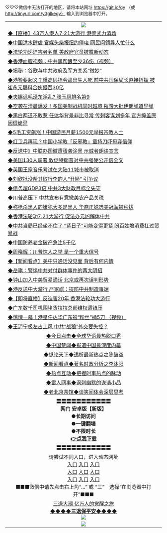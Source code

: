 
♡♡♡微信中无法打开的地区，请将本站网址 https://git.io/gy （或 http://tinyurl.com/y3glkegv） 输入到浏览器中打开。 

<table>
   <tr>
    <td align=center><img src="https://github.com/gyhhx/image-upload/blob/master/20190701.jpg" /></td>
  </tr>
   <tr>
<td align=left>
<a href="https://z7e5m3p3.stackpathcdn.com/oo.aspx?name=c1053883&key=iulvfagzrxnrcwra&from=gy">◆【直播】43万人港人7‧21大游行 港警武力清场</a><br/></td>
  </tr>
  <tr>
<td align=left>
<a href="https://z7e5m3p3.stackpathcdn.com/oo.aspx?name=c1053764&key=iulvfagzrxnrcwra&from=gy">◆中国洪水肆虐 官媒头条报纽约停电 网民问领导人忙什么</a><br/></td>
 </tr>
  <tr>
<td align=left>
<a href="https://z7e5m3p3.stackpathcdn.com/oo.aspx?name=c1053928&key=iulvfagzrxnrcwra&from=gy">◆法轮功递迫害者名单 美政府官员披露新动态</a><br/></td>
 </tr>
   <tr>
<td align=left>
<a href="https://z7e5m3p3.stackpathcdn.com/oo.aspx?name=https://www.ntdtv.com/gb/2019/07/22/a102627480.html&key=iulvfagzrxnrcwra&from=gy">◆香港血腥视频：中共黑帮酿至少36伤（视频）</a><br/></td>
   </tr> 
  <tr>
<td align=left>
<a href="https://z7e5m3p3.stackpathcdn.com/oo.aspx?name=c1053815&key=iulvfagzrxnrcwra&from=gy">◆揭秘：谷歌与中共政府及军方关系“微妙”</a><br/></td>
  </tr> 
 <tr>
<td align=left>
<a href="https://z7e5m3p3.stackpathcdn.com/oo.aspx?name=c1053812&key=iulvfagzrxnrcwra&from=gy">◆港警要起义？曝高层指令逼出生入死 前中共国保局长直接指挥 被崔永元爆料合伙侵吞30亿</a><br/>
</td>
   </tr>
 <tr>
<td align=left>
<a href="https://z7e5m3p3.stackpathcdn.com/oo.aspx?name=c1053768&key=iulvfagzrxnrcwra&from=gy">◆央媒讽毛泽东淫乱? 张玉凤排名第9</a><br/></td>
  </tr>
  <tr>
<td align=left>
<a href="https://z7e5m3p3.stackpathcdn.com/oo.aspx?name=c1053774&key=iulvfagzrxnrcwra&from=gy">◆空袭在清晨爆发！多国美制战机同时越境 摧毁大批伊朗弹道导弹</a><br/></td>
 </tr>
   <tr>
<td align=left>
<a href="https://z7e5m3p3.stackpathcdn.com/oo.aspx?name=c1053795&key=iulvfagzrxnrcwra&from=gy">◆黑白两道不敢惹 任达华背景非比寻常 传刺客谋划多年 官方掩盖原因很诡异</a><br/>
</td>
   </tr>
 <tr>
<td align=left>
<a href="https://z7e5m3p3.stackpathcdn.com/oo.aspx?name=c1053880&key=iulvfagzrxnrcwra&from=gy">◆5毛工资飙涨！中国游民月薪1500元举报宗教人士</a><br/></td>
  </tr>
  <tr>
<td align=left>
<a href="https://z7e5m3p3.stackpathcdn.com/oo.aspx?name=c1053850&key=iulvfagzrxnrcwra&from=gy">◆红卫兵再现？中国小学教「反邪教」童持刀吓母弃信仰</a><br/></td>
 </tr>
  <tr>
<td align=left>
<a href="https://z7e5m3p3.stackpathcdn.com/oo.aspx?name=c1053857&key=iulvfagzrxnrcwra&from=gy">◆反送中》中联办国徽遭蛋袭涂黑 示威者朗读宣言</a><br/></td>
 </tr>
   <tr>
<td align=left>
<a href="https://z7e5m3p3.stackpathcdn.com/oo.aspx?name=c1053941&key=iulvfagzrxnrcwra&from=gy">◆美国130人联署 敦促特朗普对中共强硬公开信全文</a><br/></td>
   </tr> 
  <tr>
<td align=left>
<a href="https://z7e5m3p3.stackpathcdn.com/oo.aspx?name=c1053790&key=iulvfagzrxnrcwra&from=gy">◆英国王家音乐考试在大陆11城市被取消</a><br/></td>
  </tr> 
 <tr>
<td align=left>
<a href="https://z7e5m3p3.stackpathcdn.com/oo.aspx?name=c1053856&key=iulvfagzrxnrcwra&from=gy">◆刘欣批没帮其取行李的人“丑陋” 引争议</a><br/>
</td>
   </tr>
 <tr>
<td align=left>
<a href="https://z7e5m3p3.stackpathcdn.com/oo.aspx?name=https://www.ntdtv.com/gb/2019/07/21/a102627381.html&key=iulvfagzrxnrcwra&from=gy">◆债务超GDP3倍 中共3大财政目标全失守</a><br/>
</td>
   </tr>
 <tr>
<td align=left>
<a href="https://z7e5m3p3.stackpathcdn.com/oo.aspx?name=https://www.ntdtv.com/gb/2019/07/21/a102627286.html&key=iulvfagzrxnrcwra&from=gy">◆川普高压下 中共宣布有意撤美农产品关税</a><br/></td>
  </tr>
  <tr>
<td align=left>
<a href="https://z7e5m3p3.stackpathcdn.com/oo.aspx?name=c1053882&key=iulvfagzrxnrcwra&from=gy">◆称枪杀黑人的嫌犯大多是黑人 华裔正妹选美冠军被秒拔</a><br/></td>
 </tr>
   <tr>
<td align=left>
<a href="https://z7e5m3p3.stackpathcdn.com/oo.aspx?name=c1053895&key=iulvfagzrxnrcwra&from=gy">◆香港法轮功7.21大游行 促法办元凶解体中共</a><br/>
</td>
   </tr>
 <tr>
<td align=left>
<a href="https://z7e5m3p3.stackpathcdn.com/oo.aspx?name=c1053797&key=iulvfagzrxnrcwra&from=gy">◆中共当局已经坐不住了 “紧日子”可能变得更紧 盼百姓增消费扛过贸易战</a><br/>
</td>
</tr> 
<tr>
<td align=left>
<a href="https://z7e5m3p3.stackpathcdn.com/oo.aspx?name=c1053891&key=iulvfagzrxnrcwra&from=gy">◆中国防养老金破产急注5千亿</a><br/>
</td>       
</tr> 

   <tr>
<td align=left>
<a href="https://z7e5m3p3.stackpathcdn.com/oo.aspx?name=c1053360&key=iulvfagzrxnrcwra&from=gy">◆周晓辉：川普惊人之举 是一个重大信号</a><br/></td>
  </tr>
  <tr>
<td align=left>
<a href="https://z7e5m3p3.stackpathcdn.com/oo.aspx?name=c1053635&key=iulvfagzrxnrcwra&from=gy">◆【新闻看点】美中只通话没见面 背后有何内情</a><br/></td>
 </tr>
  <tr>
<td align=left>
<a href="https://z7e5m3p3.stackpathcdn.com/oo.aspx?name=c1053513&key=iulvfagzrxnrcwra&from=gy">◆岳祺：警惕中共对付群体事件的两大阴招</a><br/></td>
 </tr>
   <tr>
<td align=left>
<a href="https://z7e5m3p3.stackpathcdn.com/oo.aspx?name=c1053602&key=iulvfagzrxnrcwra&from=gy">◆钟山加入中美贸易通话 北京或再次误判形势</a><br/></td>
   </tr> 
  <tr>
<td align=left>
<a href="https://z7e5m3p3.stackpathcdn.com/oo.aspx?name=c1053621&key=iulvfagzrxnrcwra&from=gy">◆港反送中大游行 严家祺：提防中共制造事端</a><br/></td>
  </tr> 
 <tr>
<td align=left>
<a href="https://z7e5m3p3.stackpathcdn.com/oo.aspx?name=http://www.epochtimes.com/gb/19/7/20/n11398226.htm&key=iulvfagzrxnrcwra&from=gy">◆【即将直播】反迫害20年 香港法轮功大游行</a><br/>
</td>
   </tr>
 <tr>
<td align=left>
<a href="https://z7e5m3p3.stackpathcdn.com/oo.aspx?name=c1053467&key=iulvfagzrxnrcwra&from=gy">◆广东数千司机围堵货拉拉总部维权遭镇压</a><br/></td>
  </tr>
  <tr>
<td align=left>
<a href="https://z7e5m3p3.stackpathcdn.com/oo.aspx?name=c1053645&key=iulvfagzrxnrcwra&from=gy">◆惊悚一幕！港星任达华广东被“粉丝”捅5刀 （视频）</a><br/></td>
 </tr>
   <tr>
<td align=left>
<a href="https://z7e5m3p3.stackpathcdn.com/oo.aspx?name=c1053576&key=iulvfagzrxnrcwra&from=gy">◆王沪宁极左占上风 中共“战狼”外交要失控？</a><br/>
</td>
   </tr>
   <tr>
   <td align=center> 
<a href="https://xvery.li/oo.aspx?name=c816850&key=lvvdiyawanfwimxk&from=gy&tag=9877">◆今日点击◆全球华语最热脱口秀</a><br/>
    </td>
  </tr>
  <tr>
  <td align=center>
<a href="https://xvery.li/oo.aspx?name=c816860&key=lvvdiyawanfwimxk&from=gy&tag=99733110">◆中国禁闻◆报道中国最深度内幕</a><br/>
   </tr>
  <tr>
     <td align=center>
<a href="https://xvery.li/oo.aspx?name=c816855&key=lvvdiyawanfwimxk&from=gy&tag=997110">◆纵论天下◆透析最新热点之陈破空</a><br/>
   </tr>
   <tr>
      <td align=center>
<a href="https://xvery.li/oo.aspx?name=c838308&key=lvvdiyawanfwimxk&from=gy&tag=9973110">◆新闻看点◆著名时政分析之李沐阳</a><br/>
   </tr>
   <tr>
     <td align=center>
<a href="https://xvery.li/oo.aspx?name=c816852&key=lvvdiyawanfwimxk&from=gy&tag=9733110">◆热点互动◆把握时事热点的脉动</a><br/>
   </tr>
   <tr>
      <td align=center>
<a href="https://xvery.li/oo.aspx?name=c816694&key=lvvdiyawanfwimxk&from=gy&tag=93310">◆雷人网事◆讽刺幽默的诙谐小品</a><br/>
   </tr>
   <tr>
    <td align=center>
<a href="https://xvery.li/oo.aspx?name=c816650&key=lvvdiyawanfwimxk&from=gy&tag=9973110">◆老北京茶馆◆谈笑间体会深层思考</a><br/>
   </tr>
  <tr>
    <td align=center>
 <b>〓〓〓〓〓〓〓〓〓〓〓<br/>网门 安卓版【新版】<br/> ●长期访问<br/> ●一键翻墙<br/>  ●不限时长<br/> 
 <a href="https://share.weiyun.com/5rCirK6">👉<b>点我下载</a><br/>〓〓〓〓〓〓〓〓〓〓〓<br/>
    </td>
    </tr>
   <tr>
    <td align=center>请尝试不同入口，进入动态网址<br/>
      <a href="https://s3.us-east-2.amazonaws.com/ogateo/show.htm">入口</a>
      <a href="https://s3.ca-central-1.amazonaws.com/ogatec/show.htm">入口</a>
      <a href="https://s3.ap-southeast-2.amazonaws.com/ogatey/show.htm">入口</a><br/>
      <a href="https://s3.ap-northeast-2.amazonaws.com/ogates/show.htm">入口</a>
      <a href="https://s3.eu-central-1.amazonaws.com/ogatef/show.htm">入口</a>
      <a href="https://s3.ap-south-1.amazonaws.com/ogatem/show.htm">入口</a><br/>
      <a href="https://s3-us-west-1.amazonaws.com/ogaten/show.htm">入口</a>
      <a href="https://s3.eu-west-2.amazonaws.com/ogatel/show.htm">入口</a>
      <a href="https://s3.ap-northeast-1.amazonaws.com/ogatet/show.htm">入口</a><br/>
      ■■■微信中请先点击右上角“...” 或 “三”　选择“在浏览器中打开”■■■<b><br/>
    </td>
  </tr>
  <tr>  
  <td align=center>
  <a href="http://ctbtfdoocixoa.global.ssl.fastly.net/oo.aspx?name=c894205&key=ofejcfaxcltk&from=gy&tag=9973110">三退大潮 亿万人的觉醒之旅</a><br/>
      <a href="http://ctbtfdoocixoa.global.ssl.fastly.net/oo.aspx?name=ogQuit.aspx&key=ofejcfaxcltk&from=gy"><b>◆◆◆◆三退保平安◆◆◆◆<br/></a>
      <img src="https://github.com/gyhhx/image-upload/blob/master/3t.jpg" /><br/>
      </td>
  </tr>
   <tr>
    <td align=center><img src="https://raw.githubusercontent.com/oGate2/Up/master/oGate_640.jpg"/></td>
  </tr>
</table>

